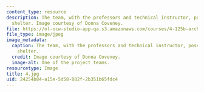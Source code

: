 ```yaml
---
content_type: resource
description: The team, with the professors and technical instructor, pose with their
  shelter. Image courtesy of Donna Coveney.
file: https://ol-ocw-studio-app-qa.s3.amazonaws.com/courses/4-125b-architecture-studio-building-in-landscapes-fall-2005/24254b84a15e5d58882f2b351b65fdc4_4.jpg
file_type: image/jpeg
image_metadata:
  caption: The team, with the professors and technical instructor, pose with their
    shelter.
  credit: Image courtesy of Donna Coveney.
  image-alt: One of the project teams.
resourcetype: Image
title: 4.jpg
uid: 24254b84-a15e-5d58-882f-2b351b65fdc4
---
```

